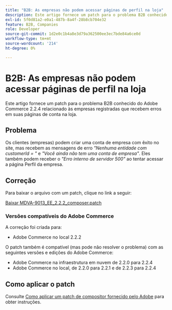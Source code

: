 ```yaml
---
title: "B2B: As empresas não podem acessar páginas de perfil na loja"
description: Este artigo fornece um patch para o problema B2B conhecido do Adobe Commerce 2.2.4 relacionado às empresas registradas que recebem erros em suas páginas de conta na loja.
exl-id: 5f0d81a2-e0a1-487b-8a4f-28b8cb704e32
feature: B2B, Companies
role: Developer
source-git-commit: 1d2e0c1b4a8e3d79a362500ee3ec7bde84a6ce0d
workflow-type: tm+mt
source-wordcount: '214'
ht-degree: 0%

---
```


# B2B: As empresas não podem acessar páginas de perfil na loja

Este artigo fornece um patch para o problema B2B conhecido do Adobe Commerce 2.2.4 relacionado às empresas registradas que recebem erros em suas páginas de conta na loja.

## Problema

Os clientes (empresas) podem criar uma conta de empresa com êxito no site, mas recebem as mensagens de erro *&quot;Nenhuma entidade com customerId = &quot;* e *&quot;Você ainda não tem uma conta de empresa&quot;*. Eles também podem receber o *&quot;Erro interno de servidor 500&quot;* ao tentar acessar a página Perfil da empresa.

## Correção

Para baixar o arquivo com um patch, clique no link a seguir:

[Baixar MDVA-9013\_EE\_2.2.2\_composer.patch](assets/MDVA-9013_EE_2.2.2_composer.patch.zip)

### Versões compatíveis do Adobe Commerce

A correção foi criada para:

* Adobe Commerce no local 2.2.2

O patch também é compatível (mas pode não resolver o problema) com as seguintes versões e edições do Adobe Commerce:

* Adobe Commerce na infraestrutura em nuvem de 2.2.0 para 2.2.4
* Adobe Commerce no local, de 2.2.0 para 2.2.1 e de 2.2.3 para 2.2.4

## Como aplicar o patch

Consulte [Como aplicar um patch de compositor fornecido pelo Adobe](/help/how-to/general/how-to-apply-a-composer-patch-provided-by-magento.md) para obter instruções.
